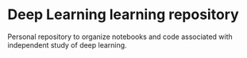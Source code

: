 # Deep Learning learning repository

Personal repository to organize notebooks and code associated with independent study of deep learning.